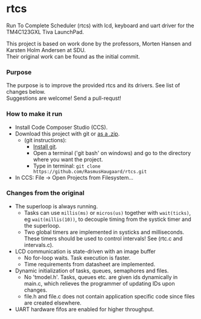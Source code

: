 # rtcs
Run To Complete Scheduler (rtcs) with lcd, keyboard and uart driver for the TM4C123GXL Tiva LaunchPad.

This project is based on work done by the professors, Morten Hansen and Karsten Holm Andersen at SDU.  
Their original work can be found as the initial commit.

### Purpose
The purpose is to improve the provided rtcs and its drivers. See list of changes below.  
Suggestions are welcome! Send a pull-requst!

### How to make it run
- Install Code Composer Studio (CCS).
- Download this project with git or [as a .zip](https://github.com/RasmusHaugaard/rtcs/archive/master.zip).
	- (git instructions):
		- [Install git](https://git-scm.com/).
		- Open a terminal ('git bash' on windows) and go to the directory where you want the project.
		- Type in terminal: `git clone https://github.com/RasmusHaugaard/rtcs.git`
- In CCS: File -> Open Projects from Filesystem...

### Changes from the original
- The superloop is always running.
	- Tasks can use `millis(ms)` or `micros(us)` together with `wait(ticks)`, eg `wait(millis(10))`, to decouple timing from the systick timer and the superloop.
	- Two global timers are implemented in systicks and milliseconds. These timers should be used to control intervals! See (rtc.c and intervals.c).
- LCD communication is state-driven with an image buffer
	- No for-loop waits. Task execution is faster.
	- Time requirements from datasheet are implemented.
- Dynamic initialization of tasks, queues, semaphores and files.
	- No 'tmodel.h'. Tasks, queues etc. are given ids dynamically in main.c, which relieves the programmer of updating IDs upon changes.
	- file.h and file.c does not contain application specific code since files are created elsewhere.
- UART hardware fifos are enabled for higher throughput.
